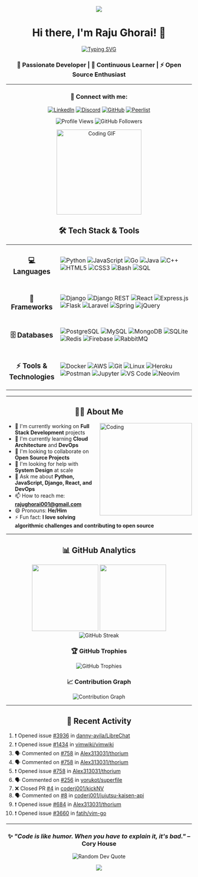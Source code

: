 <div align="center">
  <img src="https://capsule-render.vercel.app/api?type=waving&color=gradient&height=300&section=header&text=Raju%20Ghorai&fontSize=90&animation=fadeIn&fontAlignY=38&desc=Full%20Stack%20Developer%20%7C%20DevOps%20Engineer%20%7C%20Open%20Source%20Enthusiast&descAlignY=51&descAlign=62"/>
</div>

<div align="center">

# Hi there, I'm Raju Ghorai! 👋

[![Typing SVG](https://readme-typing-svg.demolab.com?font=Fira+Code&weight=700&size=30&pause=1000&color=E729F7&vCenter=true&width=1200&height=100&lines=Code+wizard%2C+open+source+enthusiast%2C+and+lifelong+learner;Full+Stack+Developer+%7C+DevOps+Engineer+%7C+Tech+Explorer;Building+the+future%2C+one+commit+at+a+time)](https://git.io/typing-svg)

### 🚀 Passionate Developer | 🌱 Continuous Learner | ⚡ Open Source Enthusiast

---

### 🤝 Connect with me:

<p align="center">
  <a href="https://www.linkedin.com/in/rajughorai001/"><img src="https://img.shields.io/badge/-rajughorai001-0077B5?style=for-the-badge&logo=Linkedin&logoColor=white" alt="LinkedIn"></a>
  <a href="https://discord.com/channels/@me/562217084109717514/"><img src="https://img.shields.io/badge/-coderj001-5865F2?style=for-the-badge&logo=Discord&logoColor=white" alt="Discord"></a>
  <a href="https://github.com/coderj001"><img src="https://img.shields.io/badge/-coderj001-181717?style=for-the-badge&logo=github&logoColor=white" alt="GitHub"></a>
  <a href="https://peerlist.io/coderj001"><img src="https://github-readme-badge.peerlist.io/api/coderj001?style=for-the-badge" alt="Peerlist"></a>
</p>

<p align="center">
  <img src="https://komarev.com/ghpvc/?username=coderj001&label=Profile%20views&color=0e75b6&style=flat" alt="Profile Views" />
  <img src="https://img.shields.io/github/followers/coderj001?label=Followers&style=social" alt="GitHub Followers" />
</p>

<img src="https://media.giphy.com/media/M9gbBd9nbDrOTu1Mqx/giphy.gif" width="230" alt="Coding GIF">

</div>


<div align="center">

## 🛠️ Tech Stack & Tools

<table>
<tr>
    <td align="center" width="96">
        <h3>💻 Languages</h3>
    </td>
    <td>
        <img src="https://img.shields.io/badge/Python-FFD43B?style=for-the-badge&logo=python&logoColor=blue" alt="Python">
        <img src="https://img.shields.io/badge/JavaScript-323330?style=for-the-badge&logo=javascript&logoColor=F7DF1E" alt="JavaScript">
        <img src="https://img.shields.io/badge/Go-00ADD8?style=for-the-badge&logo=go&logoColor=white" alt="Go">
        <img src="https://img.shields.io/badge/Java-ED8B00?style=for-the-badge&logo=openjdk&logoColor=white" alt="Java">
        <img src="https://img.shields.io/badge/C++-00599C?style=for-the-badge&logo=cplusplus&logoColor=white" alt="C++">
        <img src="https://img.shields.io/badge/HTML5-E34F26?style=for-the-badge&logo=html5&logoColor=white" alt="HTML5">
        <img src="https://img.shields.io/badge/CSS3-1572B6?style=for-the-badge&logo=css3&logoColor=white" alt="CSS3">
        <img src="https://img.shields.io/badge/Bash-121011?style=for-the-badge&logo=gnu-bash&logoColor=white" alt="Bash">
        <img src="https://img.shields.io/badge/SQL-336791?style=for-the-badge&logo=postgresql&logoColor=white" alt="SQL">
    </td>
</tr>
<tr>
    <td align="center" width="96">
        <h3>🚀 Frameworks</h3>
    </td>
    <td>
        <img src="https://img.shields.io/badge/Django-092E20?style=for-the-badge&logo=django&logoColor=green" alt="Django">
        <img src="https://img.shields.io/badge/DRF-ff7a5a?style=for-the-badge&logo=django&logoColor=white" alt="Django REST">
        <img src="https://img.shields.io/badge/React-20232A?style=for-the-badge&logo=react&logoColor=61DAFB" alt="React">
        <img src="https://img.shields.io/badge/Express.js-000000?style=for-the-badge&logo=express&logoColor=white" alt="Express.js">
        <img src="https://img.shields.io/badge/Flask-000000?style=for-the-badge&logo=flask&logoColor=white" alt="Flask">
        <img src="https://img.shields.io/badge/Laravel-FF2D20?style=for-the-badge&logo=laravel&logoColor=white" alt="Laravel">
        <img src="https://img.shields.io/badge/Spring-6DB33F?style=for-the-badge&logo=spring&logoColor=white" alt="Spring">
        <img src="https://img.shields.io/badge/jQuery-0769AD?style=for-the-badge&logo=jquery&logoColor=white" alt="jQuery">
    </td>
</tr>
<tr>
    <td align="center" width="96">
        <h3>🗄️ Databases</h3>
    </td>
    <td>
        <img src="https://img.shields.io/badge/PostgreSQL-316192?style=for-the-badge&logo=postgresql&logoColor=white" alt="PostgreSQL">
        <img src="https://img.shields.io/badge/MySQL-005C84?style=for-the-badge&logo=mysql&logoColor=white" alt="MySQL">
        <img src="https://img.shields.io/badge/MongoDB-4EA94B?style=for-the-badge&logo=mongodb&logoColor=white" alt="MongoDB">
        <img src="https://img.shields.io/badge/SQLite-07405E?style=for-the-badge&logo=sqlite&logoColor=white" alt="SQLite">
        <img src="https://img.shields.io/badge/Redis-DC382D?style=for-the-badge&logo=redis&logoColor=white" alt="Redis">
        <img src="https://img.shields.io/badge/Firebase-FFCA28?style=for-the-badge&logo=firebase&logoColor=black" alt="Firebase">
        <img src="https://img.shields.io/badge/RabbitMQ-FF6600?style=for-the-badge&logo=rabbitmq&logoColor=white" alt="RabbitMQ">
    </td>
</tr>
<tr>
    <td align="center" width="96">
        <h3>⚡ Tools & Technologies</h3>
    </td>
    <td>
        <img src="https://img.shields.io/badge/Docker-2CA5E0?style=for-the-badge&logo=docker&logoColor=white" alt="Docker">
        <img src="https://img.shields.io/badge/AWS-232F3E?style=for-the-badge&logo=amazon-aws&logoColor=white" alt="AWS">
        <img src="https://img.shields.io/badge/Git-F05032?style=for-the-badge&logo=git&logoColor=white" alt="Git">
        <img src="https://img.shields.io/badge/Linux-FCC624?style=for-the-badge&logo=linux&logoColor=black" alt="Linux">
        <img src="https://img.shields.io/badge/Heroku-430098?style=for-the-badge&logo=heroku&logoColor=white" alt="Heroku">
        <img src="https://img.shields.io/badge/Postman-FF6C37?style=for-the-badge&logo=postman&logoColor=white" alt="Postman">
        <img src="https://img.shields.io/badge/Jupyter-F37626?style=for-the-badge&logo=jupyter&logoColor=white" alt="Jupyter">
        <img src="https://img.shields.io/badge/VS_Code-0078D4?style=for-the-badge&logo=visual%20studio%20code&logoColor=white" alt="VS Code">
        <img src="https://img.shields.io/badge/Neovim-57A143?style=for-the-badge&logo=neovim&logoColor=white" alt="Neovim">
    </td>
</tr>
</table>

---

## 👨‍💻 About Me

<div align="left">
<img align="right" height="250" src="https://media.giphy.com/media/SWoSkN6DxTszqIKEqv/giphy.gif" alt="Coding" />

- 🔭 I'm currently working on **Full Stack Development** projects
- 🌱 I'm currently learning **Cloud Architecture** and **DevOps**
- 👯 I'm looking to collaborate on **Open Source Projects**
- 🤔 I'm looking for help with **System Design** at scale
- 💬 Ask me about **Python, JavaScript, Django, React, and DevOps**
- 📫 How to reach me: **rajughorai001@gmail.com**
- 😄 Pronouns: **He/Him**
- ⚡ Fun fact: **I love solving algorithmic challenges and contributing to open source**

</div>

---

</div>

<div align="center">

## 📊 GitHub Analytics

<div align="center">
  <img height="180em" src="https://github-readme-stats.vercel.app/api?username=coderj001&show_icons=true&theme=tokyonight&include_all_commits=true&count_private=true&hide_border=true"/>
  <img height="180em" src="https://github-readme-stats.vercel.app/api/top-langs/?username=coderj001&layout=compact&langs_count=8&theme=tokyonight&hide_border=true"/>
</div>

<div align="center">
  <img src="https://github-readme-streak-stats.herokuapp.com/?user=coderj001&theme=tokyonight&hide_border=true" alt="GitHub Streak"/>
</div>

### 🏆 GitHub Trophies
<div align="center">
  <img src="https://github-profile-trophy.vercel.app/?username=coderj001&theme=tokyonight&no-frame=true&no-bg=false&margin-w=4" alt="GitHub Trophies"/>
</div>

### 📈 Contribution Graph
<div align="center">
  <img src="https://github-readme-activity-graph.vercel.app/graph?username=coderj001&theme=tokyo-night&hide_border=true" alt="Contribution Graph"/>
</div>

---

</div>

<div align="center">

## 🎯 Recent Activity

<div align="left">

<!--START_SECTION:activity-->
1. ❗ Opened issue [#3936](https://github.com/danny-avila/LibreChat/issues/3936) in [danny-avila/LibreChat](https://github.com/danny-avila/LibreChat)
2. ❗ Opened issue [#1434](https://github.com/vimwiki/vimwiki/issues/1434) in [vimwiki/vimwiki](https://github.com/vimwiki/vimwiki)
3. 🗣 Commented on [#758](https://github.com/Alex313031/thorium/issues/758#issuecomment-2294640299) in [Alex313031/thorium](https://github.com/Alex313031/thorium)
4. 🗣 Commented on [#758](https://github.com/Alex313031/thorium/issues/758#issuecomment-2266533728) in [Alex313031/thorium](https://github.com/Alex313031/thorium)
5. ❗ Opened issue [#758](https://github.com/Alex313031/thorium/issues/758) in [Alex313031/thorium](https://github.com/Alex313031/thorium)
6. 🗣 Commented on [#256](https://github.com/yorukot/superfile/issues/256#issuecomment-2180375423) in [yorukot/superfile](https://github.com/yorukot/superfile)
7. ❌ Closed PR [#4](https://github.com/coderj001/kickNV/pull/4) in [coderj001/kickNV](https://github.com/coderj001/kickNV)
8. 🗣 Commented on [#8](https://github.com/coderj001/jujutsu-kaisen-api/pull/8#issuecomment-2154208105) in [coderj001/jujutsu-kaisen-api](https://github.com/coderj001/jujutsu-kaisen-api)
9. ❗ Opened issue [#684](https://github.com/Alex313031/thorium/issues/684) in [Alex313031/thorium](https://github.com/Alex313031/thorium)
10. ❗ Opened issue [#3660](https://github.com/fatih/vim-go/issues/3660) in [fatih/vim-go](https://github.com/fatih/vim-go)
<!--END_SECTION:activity-->

</div>

---

<div align="center">

### ✨ *"Code is like humor. When you have to explain it, it's bad."* – Cory House

<img src="https://quotes-github-readme.vercel.app/api?type=horizontal&theme=tokyonight" alt="Random Dev Quote"/>

<p align="center">
  <img src="https://capsule-render.vercel.app/api?type=waving&color=gradient&height=100&section=footer"/>
</p>

</div>
